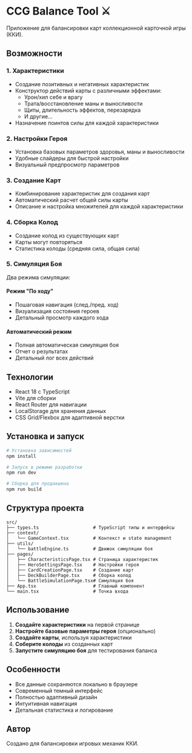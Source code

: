 # CCG Balance Tool ⚔️

Приложение для балансировки карт коллекционной карточной игры (ККИ).

## Возможности

### 1. Характеристики
- Создание позитивных и негативных характеристик
- Конструктор действий карты с различными эффектами:
  - Урон/хил себе и врагу
  - Трата/восстановление маны и выносливости
  - Щиты, длительность эффектов, перезарядка
  - И другие...
- Назначение поинтов силы для каждой характеристики

### 2. Настройки Героя
- Установка базовых параметров здоровья, маны и выносливости
- Удобные слайдеры для быстрой настройки
- Визуальный предпросмотр параметров

### 3. Создание Карт
- Комбинирование характеристик для создания карт
- Автоматический расчет общей силы карты
- Описание и настройка множителей для каждой характеристики

### 4. Сборка Колод
- Создание колод из существующих карт
- Карты могут повторяться
- Статистика колоды (средняя сила, общая сила)

### 5. Симуляция Боя
Два режима симуляции:

#### Режим "По ходу"
- Пошаговая навигация (след./пред. ход)
- Визуализация состояния героев
- Детальный просмотр каждого хода

#### Автоматический режим
- Полная автоматическая симуляция боя
- Отчет о результатах
- Детальный лог всех действий

## Технологии
- React 18 с TypeScript
- Vite для сборки
- React Router для навигации
- LocalStorage для хранения данных
- CSS Grid/Flexbox для адаптивной верстки

## Установка и запуск

```bash
# Установка зависимостей
npm install

# Запуск в режиме разработки
npm run dev

# Сборка для продакшена
npm run build
```

## Структура проекта

```
src/
├── types.ts                    # TypeScript типы и интерфейсы
├── context/
│   └── GameContext.tsx         # Контекст и state management
├── utils/
│   └── battleEngine.ts         # Движок симуляции боя
├── pages/
│   ├── CharacteristicsPage.tsx # Страница характеристик
│   ├── HeroSettingsPage.tsx    # Настройки героя
│   ├── CardCreationPage.tsx    # Создание карт
│   ├── DeckBuilderPage.tsx     # Сборка колод
│   └── BattleSimulationPage.tsx# Симуляция боя
├── App.tsx                     # Главный компонент
└── main.tsx                    # Точка входа
```

## Использование

1. **Создайте характеристики** на первой странице
2. **Настройте базовые параметры героя** (опционально)
3. **Создайте карты**, используя характеристики
4. **Соберите колоды** из созданных карт
5. **Запустите симуляцию боя** для тестирования баланса

## Особенности

- Все данные сохраняются локально в браузере
- Современный темный интерфейс
- Полностью адаптивный дизайн
- Интуитивная навигация
- Детальная статистика и логирование

## Автор

Создано для балансировки игровых механик ККИ.
